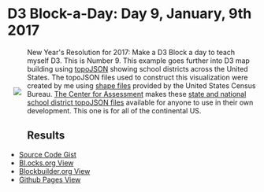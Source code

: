 # D3 Block-a-Day: Day 9, January, 9th 2017

<a href="https://dbetebenner.github.io/D3_01092017/"><img src="https://gist.githubusercontent.com/dbetebenner/36bdacea6be36c227dd45d7a6912ed02/raw/54dbb1684c417fc261039e3e5e9842dbf6902231/preview.png" align="left" hspace="12" vspace="80"></a>

New Year's Resolution for 2017: Make a D3 Block a day to teach myself D3. This is Number 9. This example
goes further into D3 map building using [topoJSON](https://github.com/topojson/topojson) showing school
districts across the United States. The topoJSON files used to construct this visualization were created by me
using [shape files](https://www.census.gov/did/www/schooldistricts/) provided by the United States Census Bureau.
[The Center for Assessment](https://github.com/CenterForAssessment) makes these
[state and national school district topoJSON files](https://github.com/CenterForAssessment/SGPspatialData) available
for anyone to use in their own development. This one is for all of the continental US.

## Results

* [Source Code Gist](https://gist.github.com/dbetebenner/36bdacea6be36c227dd45d7a6912ed02)
* [Bl.ocks.org View](http://bl.ocks.org/dbetebenner/36bdacea6be36c227dd45d7a6912ed02)
* [Blockbuilder.org View](http://blockbuilder.org/dbetebenner/36bdacea6be36c227dd45d7a6912ed02)
* [Github Pages View](https://dbetebenner.github.io/D3_01092017/)
